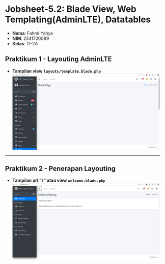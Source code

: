 # Jobsheet-5.2: Blade View, Web Templating(AdminLTE), Datatables

- **Nama**: Fahmi Yahya
- **NIM**: 2341720089
- **Kelas**: TI-2A

## Praktikum 1 - Layouting  AdminLTE
   - **Tampilan view `layouts/template.blade.php`**
   ![alt text](ss/1.1.png)

---

## Praktikum 2 - Penerapan Layouting
   - **Tampilan url "/" atau view `welcome.blade.php`**
   ![alt text](ss/1.2.png)